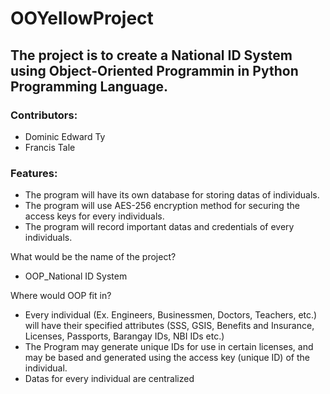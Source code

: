 # OOYellowProject

## The project is to create a National ID System using Object-Oriented Programmin in Python Programming Language. ##

### Contributors: ###
* Dominic Edward Ty
* Francis Tale

### Features: ###
* The program will have its own database for storing datas of individuals.
* The program will use AES-256 encryption method for securing the access keys for every individuals.
* The program will record important datas and credentials of every individuals.

What would be the name of the project?
* OOP_National ID System

Where would OOP fit in?
* Every individual (Ex. Engineers, Businessmen, Doctors, Teachers, etc.) will have their specified attributes (SSS, GSIS, Benefits and Insurance, Licenses, Passports, Barangay IDs, NBI IDs etc.)
* The Program may generate unique IDs for use in certain licenses, and may be based and generated using the access key (unique ID) of the individual.
* Datas for every individual are centralized
